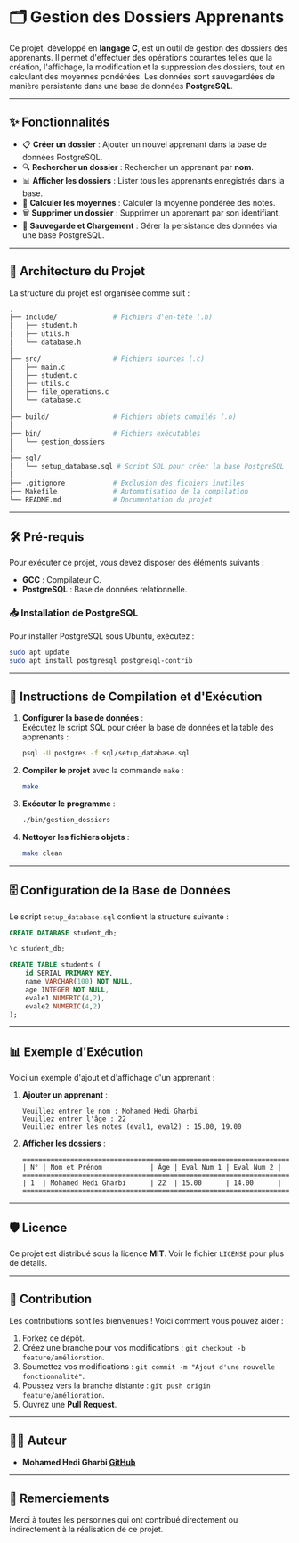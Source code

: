# 🗂️ Gestion des Dossiers Apprenants

Ce projet, développé en **langage C**, est un outil de gestion des dossiers des apprenants. Il permet d'effectuer des opérations courantes telles que la création, l'affichage, la modification et la suppression des dossiers, tout en calculant des moyennes pondérées. Les données sont sauvegardées de manière persistante dans une base de données **PostgreSQL**.

---

## ✨ Fonctionnalités

- 📋 **Créer un dossier** : Ajouter un nouvel apprenant dans la base de données PostgreSQL.  
- 🔍 **Rechercher un dossier** : Rechercher un apprenant par **nom**.  
- 📊 **Afficher les dossiers** : Lister tous les apprenants enregistrés dans la base.  
- 🧮 **Calculer les moyennes** : Calculer la moyenne pondérée des notes.  
- 🗑️ **Supprimer un dossier** : Supprimer un apprenant par son identifiant.  
- 💾 **Sauvegarde et Chargement** : Gérer la persistance des données via une base PostgreSQL.  

---

## 📁 Architecture du Projet

La structure du projet est organisée comme suit :  

```bash
.
├── include/              # Fichiers d'en-tête (.h)
│   ├── student.h
│   ├── utils.h
│   └── database.h
│
├── src/                  # Fichiers sources (.c)
│   ├── main.c
│   ├── student.c
│   ├── utils.c
│   ├── file_operations.c
│   └── database.c
│
├── build/                # Fichiers objets compilés (.o)
│
├── bin/                  # Fichiers exécutables
│   └── gestion_dossiers
│
├── sql/
│   └── setup_database.sql # Script SQL pour créer la base PostgreSQL
│
├── .gitignore            # Exclusion des fichiers inutiles
├── Makefile              # Automatisation de la compilation
└── README.md             # Documentation du projet
```

---

## 🛠️ Pré-requis

Pour exécuter ce projet, vous devez disposer des éléments suivants :  
- **GCC** : Compilateur C.  
- **PostgreSQL** : Base de données relationnelle.  

### 📥 Installation de PostgreSQL  
Pour installer PostgreSQL sous Ubuntu, exécutez :  
```bash
sudo apt update
sudo apt install postgresql postgresql-contrib
```

---

## 🚀 Instructions de Compilation et d'Exécution

1. **Configurer la base de données** :  
   Exécutez le script SQL pour créer la base de données et la table des apprenants :  
   ```bash
   psql -U postgres -f sql/setup_database.sql
   ```

2. **Compiler le projet** avec la commande `make` :  
   ```bash
   make
   ```

3. **Exécuter le programme** :  
   ```bash
   ./bin/gestion_dossiers
   ```

4. **Nettoyer les fichiers objets** :  
   ```bash
   make clean
   ```

---

## 🗄️ Configuration de la Base de Données

Le script `setup_database.sql` contient la structure suivante :  

```sql
CREATE DATABASE student_db;

\c student_db;

CREATE TABLE students (
    id SERIAL PRIMARY KEY,
    name VARCHAR(100) NOT NULL,
    age INTEGER NOT NULL,
    evale1 NUMERIC(4,2),
    evale2 NUMERIC(4,2)
);
```

---

## 📊 Exemple d'Exécution

Voici un exemple d'ajout et d'affichage d'un apprenant :  

1. **Ajouter un apprenant** :  
   ```
   Veuillez entrer le nom : Mohamed Hedi Gharbi  
   Veuillez entrer l'âge : 22  
   Veuillez entrer les notes (eval1, eval2) : 15.00, 19.00  
   ```
2. **Afficher les dossiers** :  
   ```
   ================================================================================
   | N° | Nom et Prénom            | Âge | Eval Num 1 | Eval Num 2 |
   ================================================================================
   | 1  | Mohamed Hedi Gharbi      | 22  | 15.00      | 14.00      |
   ================================================================================ 
   ```

---

## 🛡️ Licence

Ce projet est distribué sous la licence **MIT**. Voir le fichier `LICENSE` pour plus de détails.

---

## 🤝 Contribution

Les contributions sont les bienvenues ! Voici comment vous pouvez aider :  

1. Forkez ce dépôt.  
2. Créez une branche pour vos modifications : `git checkout -b feature/amélioration`.  
3. Soumettez vos modifications : `git commit -m "Ajout d'une nouvelle fonctionnalité"`.  
4. Poussez vers la branche distante : `git push origin feature/amélioration`.  
5. Ouvrez une **Pull Request**.  

---

## 👨‍💻 Auteur

- **Mohamed Hedi Gharbi [GitHub](https://github.com/Mohamed-Hedi-Gharbi)**  
---

## 🧩 Remerciements

Merci à toutes les personnes qui ont contribué directement ou indirectement à la réalisation de ce projet.